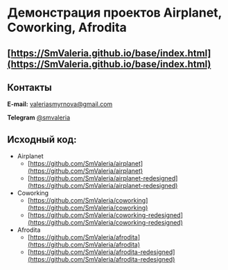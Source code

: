 # Демонстрация проектов Airplanet, Coworking, Afrodita 

## [https://SmValeria.github.io/base/index.html](https://SmValeria.github.io/base/index.html)

## Контакты

**E-mail:** [valeriasmyrnova@gmail.com](mailto:valeriasmyrnova@gmail.com)

**Telegram** [@smvaleria](https://t.me/smvaleria)

## Исходный код:

- Airplanet
    + [https://github.com/SmValeria/airplanet](https://github.com/SmValeria/airplanet)
    + [https://github.com/SmValeria/airplanet-redesigned](https://github.com/SmValeria/airplanet-redesigned)
- Coworking
    + [https://github.com/SmValeria/coworking](https://github.com/SmValeria/coworking)
    + [https://github.com/SmValeria/coworking-redesigned](https://github.com/SmValeria/coworking-redesigned)
- Afrodita
    + [https://github.com/SmValeria/afrodita](https://github.com/SmValeria/afrodita)
    + [https://github.com/SmValeria/afrodita-redesigned](https://github.com/SmValeria/afrodita-redesigned)

